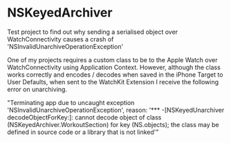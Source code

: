 # NSKeyedArchiver
Test project to find out why sending a serialised object over WatchConnectivity causes a crash of 'NSInvalidUnarchiveOperationException'


One of my projects requires a custom class to be to the Apple Watch over WatchConnectivity using Application Context. However, although the class works correctly and encodes / decodes when saved in the iPhone Target to User Defaults, when sent to the WatchKit Extension I receive the following error on unarchiving.

"Terminating app due to uncaught exception 'NSInvalidUnarchiveOperationException', reason: '*** -[NSKeyedUnarchiver decodeObjectForKey:]: cannot decode object of class (NSKeyedArchiver.WorkoutSection) for key (NS.objects); the class may be defined in source code or a library that is not linked'"
